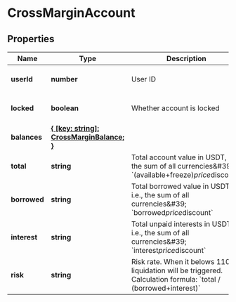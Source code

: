 # CrossMarginAccount

## Properties

Name | Type | Description | Notes
------------ | ------------- | ------------- | -------------
**userId** | **number** | User ID | [optional] [default to undefined]
**locked** | **boolean** | Whether account is locked | [optional] [default to undefined]
**balances** | [**{ [key: string]: CrossMarginBalance; }**](CrossMarginBalance.md) |  | [optional] [default to undefined]
**total** | **string** | Total account value in USDT, i.e., the sum of all currencies\&#39; &#x60;(available+freeze)*price*discount&#x60; | [optional] [default to undefined]
**borrowed** | **string** | Total borrowed value in USDT, i.e., the sum of all currencies\&#39; &#x60;borrowed*price*discount&#x60; | [optional] [default to undefined]
**interest** | **string** | Total unpaid interests in USDT, i.e., the sum of all currencies\&#39; &#x60;interest*price*discount&#x60; | [optional] [default to undefined]
**risk** | **string** | Risk rate. When it belows 110%, liquidation will be triggered. Calculation formula: &#x60;total / (borrowed+interest)&#x60; | [optional] [default to undefined]

